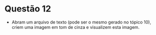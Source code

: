 # Questão 12

- Abram um arquivo de texto (pode ser o mesmo gerado no tópico 10), criem uma imagem em tom de cinza e visualizem esta 
imagem.